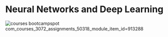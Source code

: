 # Neural Networks and Deep Learning

![courses bootcampspot com_courses_3072_assignments_50318_module_item_id=913288](https://github.com/AnkitMukherjee18/deep-learning-challenge/assets/126198002/553b2f04-790d-469b-be07-24f55f373bd7)
